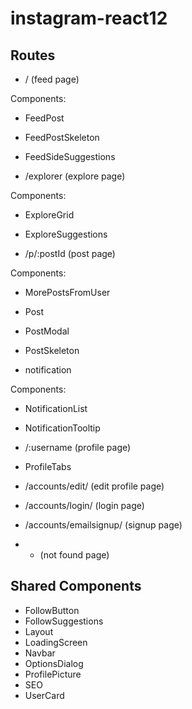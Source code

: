# instagram-react12

## Routes

- / (feed page)

Components:

- FeedPost
- FeedPostSkeleton
- FeedSideSuggestions

- /explorer (explore page)

Components:

- ExploreGrid
- ExploreSuggestions

- /p/:postId (post page)

Components:

- MorePostsFromUser
- Post
- PostModal
- PostSkeleton

- notification

Components:

- NotificationList
- NotificationTooltip

- /:username (profile page)

- ProfileTabs

- /accounts/edit/ (edit profile page)

- /accounts/login/ (login page)

- /accounts/emailsignup/ (signup page)

- * (not found page)

## Shared Components

- FollowButton
- FollowSuggestions
- Layout
- LoadingScreen
- Navbar
- OptionsDialog
- ProfilePicture
- SEO
- UserCard